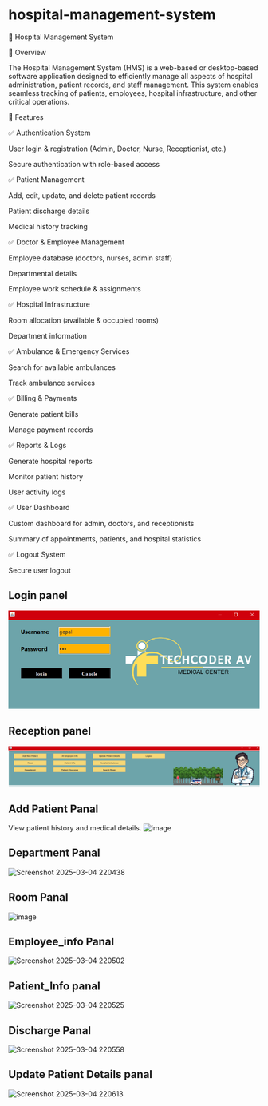 ﻿# hospital-management-system

🏥 Hospital Management System

📌 Overview

The Hospital Management System (HMS) is a web-based or desktop-based software application designed to efficiently manage all aspects of hospital administration, patient records, and staff management. This system enables seamless tracking of patients, employees, hospital infrastructure, and other critical operations.

🚀 Features

✅ Authentication System

User login & registration (Admin, Doctor, Nurse, Receptionist, etc.)

Secure authentication with role-based access


✅ Patient Management

Add, edit, update, and delete patient records

Patient discharge details

Medical history tracking


✅ Doctor & Employee Management

Employee database (doctors, nurses, admin staff)

Departmental details

Employee work schedule & assignments


✅ Hospital Infrastructure

Room allocation (available & occupied rooms)

Department information


✅ Ambulance & Emergency Services

Search for available ambulances

Track ambulance services


✅ Billing & Payments

Generate patient bills

Manage payment records


✅ Reports & Logs

Generate hospital reports

Monitor patient history

User activity logs


✅ User Dashboard

Custom dashboard for admin, doctors, and receptionists

Summary of appointments, patients, and hospital statistics


✅ Logout System

Secure user logout
## Login panel 
![img.png](img.png)


## Reception panel
![img_1.png](img_1.png)

## Add Patient Panal


View patient history and medical details.
![image](https://github.com/user-attachments/assets/9ad4a4b6-2934-4e8a-a32b-159d95e3b07b)

## Department Panal
![Screenshot 2025-03-04 220438](https://github.com/user-attachments/assets/5d07d8ec-904c-4838-a49e-c06993a9010c)

## Room Panal
![image](https://github.com/user-attachments/assets/52b071cc-4678-4a38-8ce6-c64260fa0052)

## Employee_info Panal
![Screenshot 2025-03-04 220502](https://github.com/user-attachments/assets/e52802d3-5f1b-4005-a57e-c5ef9b732678)

## Patient_Info panal
![Screenshot 2025-03-04 220525](https://github.com/user-attachments/assets/443c6290-2182-4cc8-8a10-90c404b14864)

## Discharge Panal
![Screenshot 2025-03-04 220558](https://github.com/user-attachments/assets/4c07b18b-2d16-4c41-8282-afef27379e02)

##  Update Patient Details panal
![Screenshot 2025-03-04 220613](https://github.com/user-attachments/assets/fe6641c3-b9d6-47b9-8175-1ad179a3c387)




